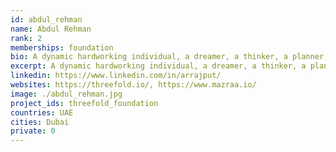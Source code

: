 ```yaml
---
id: abdul_rehman
name: Abdul Rehman
rank: 2
memberships: foundation
bio: A dynamic hardworking individual, a dreamer, a thinker, a planner, an explorer. Never an idle day! Over 8 years of industrial experience in Telecom - IT Management and opensource technologies, particularly Telecom/VoIP, Networks, IT Systems and Support, Systems Engineering and Servers Administration. In 13 years of my technology career, never ever I have come across an IT company that has such an exciting and thrilling mission and vision about the digital future of our planet. Most IT companies out there revolve around a few apps and their infrastructure, overall very limited in how they can innovate and make a difference to the technology globally. ThreeFold is the first company that I have seen in my 13 years that has a powerful idea that can potentially reshape our digital future. This is a movement, not a profitable business. I strongly believe that the idea of a responsible, secure and a decentralized INTERNET is going to take off soon and Threefold is going to be the pioneer of it.
excerpt: A dynamic hardworking individual, a dreamer, a thinker, a planner, an explorer.
linkedin: https://www.linkedin.com/in/arrajput/
websites: https://threefold.io/, https://www.mazraa.io/
image: ./abdul_rehman.jpg
project_ids: threefold_foundation
countries: UAE
cities: Dubai
private: 0
---
```


